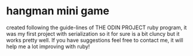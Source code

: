 # hangman mini game
created following the guide-lines of THE ODIN PROJECT ruby program, it was my first project with serialization so it for sure is a bit cluncy but it works pretty well.
If you have suggestions feel free to contact me, it will help me a lot improving with ruby!
